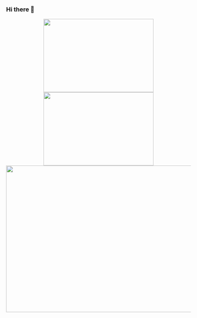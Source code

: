 ### Hi there 👋

<div align=center>
<img src="https://github-readme-stats.vercel.app/api?username=Zhang-SDU&&theme=dark" width=300 height=200><img src="https://github-readme-stats.vercel.app/api/top-langs/?username=Zhang-SDU&theme=dark" width=300 height=200/>
<img src="https://github-readme-streak-stats.herokuapp.com/?user=Zhang-SDU&theme=dark" width=1000 height=400 alt="">
</div>

<!--
**Zhang-SDU/Zhang-SDU** is a ✨ _special_ ✨ repository because its `README.md` (this file) appears on your GitHub profile.

Here are some ideas to get you started:

- 🔭 I’m currently working on ...
- 🌱 I’m currently learning ...
- 👯 I’m looking to collaborate on ...
- 🤔 I’m looking for help with ...
- 💬 Ask me about ...
- 📫 How to reach me: ...
- 😄 Pronouns: ...
- ⚡ Fun fact: ...
-->

